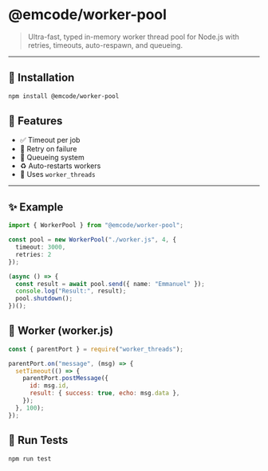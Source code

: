 # @emcode/worker-pool

> Ultra-fast, typed in-memory worker thread pool for Node.js with retries, timeouts, auto-respawn, and queueing.

---

## 🚀 Installation

```bash
npm install @emcode/worker-pool
```

## 🧠 Features

- ✅ Timeout per job
- 🔁 Retry on failure
- 🚀 Queueing system
- ♻️ Auto-restarts workers
- 🧵 Uses `worker_threads`

---

## ✨ Example

```ts
import { WorkerPool } from "@emcode/worker-pool";

const pool = new WorkerPool("./worker.js", 4, {
  timeout: 3000,
  retries: 2
});

(async () => {
  const result = await pool.send({ name: "Emmanuel" });
  console.log("Result:", result);
  pool.shutdown();
})();
```

## 📄 Worker (worker.js)

```js
const { parentPort } = require("worker_threads");

parentPort.on("message", (msg) => {
  setTimeout(() => {
    parentPort.postMessage({
      id: msg.id,
      result: { success: true, echo: msg.data },
    });
  }, 100);
});
```

## 🧪 Run Tests

```bash
npm run test
```
